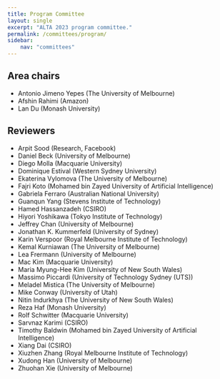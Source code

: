 ```yaml
---
title: Program Committee
layout: single
excerpt: "ALTA 2023 program committee."
permalink: /committees/program/
sidebar:
    nav: "committees"
---
```

## Area chairs
- Antonio Jimeno Yepes (The University of Melbourne)
- Afshin Rahimi (Amazon)
- Lan Du (Monash University)

## Reviewers 
- Arpit Sood (Research, Facebook)
- Daniel Beck (University of Melbourne)
- Diego Molla (Macquarie University)
- Dominique Estival (Western Sydney University)
- Ekaterina Vylomova (The University of Melbourne)
- Fajri Koto (Mohamed bin Zayed University of Artificial Intelligence)
- Gabriela Ferraro (Australian National University)
- Guanqun Yang (Stevens Institute of Technology)
- Hamed Hassanzadeh (CSIRO)
- Hiyori Yoshikawa (Tokyo Institute of Technology)
- Jeffrey Chan (University of Melbourne)
- Jonathan K. Kummerfeld (University of Sydney)
- Karin Verspoor (Royal Melbourne Institute of Technology)
- Kemal Kurniawan (The University of Melbourne)
- Lea Frermann (University of Melbourne)
- Mac Kim (Macquarie University)
- Maria Myung-Hee Kim (University of New South Wales)
- Massimo Piccardi (University of Technology Sydney (UTS))
- Meladel Mistica (The University of Melbourne)
- Mike Conway (University of Utah)
- Nitin Indurkhya (The University of New South Wales)
- Reza Haf (Monash University)
- Rolf Schwitter (Macquarie University)
- Sarvnaz Karimi (CSIRO)
- Timothy Baldwin (Mohamed bin Zayed University of Artificial Intelligence)
- Xiang Dai (CSIRO)
- Xiuzhen Zhang (Royal Melbourne Institute of Technology)
- Xudong Han (University of Melbourne)
- Zhuohan Xie (University of Melbourne)

